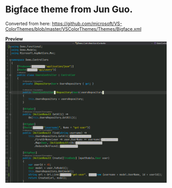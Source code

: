 # Bigface theme from Jun Guo.

Converted from here: https://github.com/microsoft/VS-ColorThemes/blob/master/VSColorThemes/Themes/Bigface.xml

**Preview**
![BigFace.PNG](BigFace.PNG)
